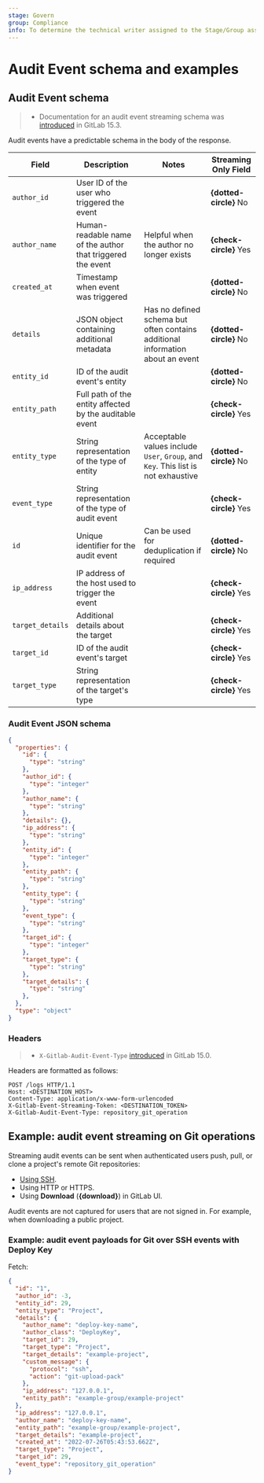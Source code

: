 ```yaml
---
stage: Govern
group: Compliance
info: To determine the technical writer assigned to the Stage/Group associated with this page, see https://handbook.gitlab.com/handbook/product/ux/technical-writing/#assignments
---
```


# Audit Event schema and examples

## Audit Event schema

> - Documentation for an audit event streaming schema was [introduced](https://gitlab.com/gitlab-org/gitlab/-/issues/358149) in GitLab 15.3.

Audit events have a predictable schema in the body of the response.

| Field            | Description                                                | Notes                                                                             | Streaming Only Field                                                                             |
|------------------|------------------------------------------------------------|-----------------------------------------------------------------------------------|-----------------------------------------------------------------------------------|
| `author_id`      | User ID of the user who triggered the event                |                                                                                   | **{dotted-circle}** No    |
| `author_name`    | Human-readable name of the author that triggered the event | Helpful when the author no longer exists                                          | **{check-circle}** Yes      |
| `created_at`     | Timestamp when event was triggered                         |                                                                                   | **{dotted-circle}** No     |
| `details`        | JSON object containing additional metadata                 | Has no defined schema but often contains additional information about an event    | **{dotted-circle}** No     |
| `entity_id`      | ID of the audit event's entity                             |                                                                                   | **{dotted-circle}** No     |
| `entity_path`    | Full path of the entity affected by the auditable event    |                                                                                   | **{check-circle}** Yes      |
| `entity_type`    | String representation of the type of entity                | Acceptable values include `User`, `Group`, and `Key`. This list is not exhaustive | **{dotted-circle}** No      |
| `event_type`     | String representation of the type of audit event           |                                                                                   | **{check-circle}** Yes      |
| `id`             | Unique identifier for the audit event                      | Can be used for deduplication if required                                         | **{dotted-circle}** No     |
| `ip_address`     | IP address of the host used to trigger the event           |                                                                                   | **{check-circle}** Yes      |
| `target_details` | Additional details about the target                        |                                                                                   | **{check-circle}** Yes      |
| `target_id`      | ID of the audit event's target                             |                                                                                   | **{check-circle}** Yes      |
| `target_type`    | String representation of the target's type                 |                                                                                   | **{check-circle}** Yes      |

### Audit Event JSON schema

```json
{
  "properties": {
    "id": {
      "type": "string"
    },
    "author_id": {
      "type": "integer"
    },
    "author_name": {
      "type": "string"
    },
    "details": {},
    "ip_address": {
      "type": "string"
    },
    "entity_id": {
      "type": "integer"
    },
    "entity_path": {
      "type": "string"
    },
    "entity_type": {
      "type": "string"
    },
    "event_type": {
      "type": "string"
    },
    "target_id": {
      "type": "integer"
    },
    "target_type": {
      "type": "string"
    },
    "target_details": {
      "type": "string"
    },
  },
  "type": "object"
}
```

### Headers

> - `X-Gitlab-Audit-Event-Type` [introduced](https://gitlab.com/gitlab-org/gitlab/-/merge_requests/86881) in GitLab 15.0.

Headers are formatted as follows:

```plaintext
POST /logs HTTP/1.1
Host: <DESTINATION_HOST>
Content-Type: application/x-www-form-urlencoded
X-Gitlab-Event-Streaming-Token: <DESTINATION_TOKEN>
X-Gitlab-Audit-Event-Type: repository_git_operation
```

## Example: audit event streaming on Git operations

Streaming audit events can be sent when authenticated users push, pull, or clone a project's remote Git repositories:

- [Using SSH](../user/ssh.md).
- Using HTTP or HTTPS.
- Using **Download** (**{download}**) in GitLab UI.

Audit events are not captured for users that are not signed in. For example, when downloading a public project.

### Example: audit event payloads for Git over SSH events with Deploy Key

Fetch:

```json
{
  "id": "1",
  "author_id": -3,
  "entity_id": 29,
  "entity_type": "Project",
  "details": {
    "author_name": "deploy-key-name",
    "author_class": "DeployKey",
    "target_id": 29,
    "target_type": "Project",
    "target_details": "example-project",
    "custom_message": {
      "protocol": "ssh",
      "action": "git-upload-pack"
    },
    "ip_address": "127.0.0.1",
    "entity_path": "example-group/example-project"
  },
  "ip_address": "127.0.0.1",
  "author_name": "deploy-key-name",
  "entity_path": "example-group/example-project",
  "target_details": "example-project",
  "created_at": "2022-07-26T05:43:53.662Z",
  "target_type": "Project",
  "target_id": 29,
  "event_type": "repository_git_operation"
}
```
